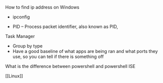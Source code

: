 How to find ip address on Windows
- ipconfig


- PID – Process 
packet identifier, also known as PID,


Task Manager
- Group by type
- Have a good baseline of what apps are being ran and what ports they use, so you can tell if there is something off

What is the difference between powershell and powershell ISE


[[Linux]]